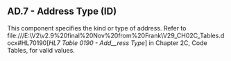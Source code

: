 ## AD.7 - Address Type (ID)

This component specifies the kind or type of address. Refer to file:///E:\V2\v2.9%20final%20Nov%20from%20Frank\V29_CH02C_Tables.docx#HL70190[_HL7 Table_ _0190 - Add__ress Type_] in Chapter 2C, Code Tables, for valid values.
